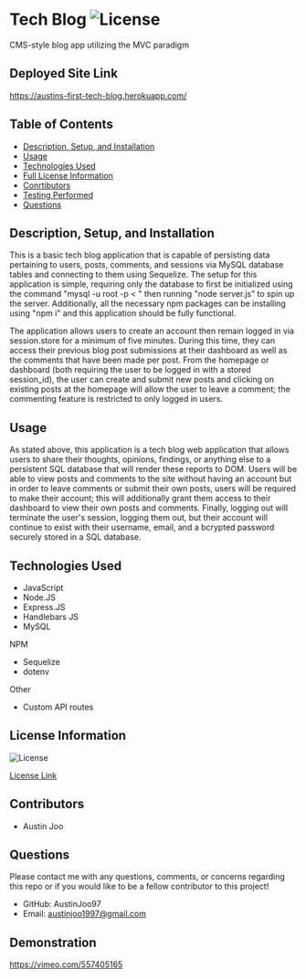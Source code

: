 # Tech Blog ![License](https://img.shields.io/badge/License-ISC-blue.svg)
CMS-style blog app utilizing the MVC paradigm

## Deployed Site Link 

https://austins-first-tech-blog.herokuapp.com/

## Table of Contents

- [Description, Setup, and Installation](#description-setup-and-installation)
- [Usage](#usage)
- [Technologies Used](#technologies-used)
- [Full License Information](#license-information)
- [Conrtibutors](#contributors)
- [Testing Performed](#testing-performed)
- [Questions](#questions)


## Description, Setup, and Installation
This is a basic tech blog application that is capable of persisting data pertaining to users, posts, comments, and sessions via MySQL database tables and connecting to them using Sequelize. The setup for this application is simple, requiring only the database to first be initialized using the command "mysql -u root -p < <pathname>" then running "node server.js" to spin up the server. Additionally, all the necessary npm packages can be installing using "npm i" and this application should be fully functional. 

The application allows users to create an account then remain logged in via session.store for a minimum of five minutes. During this time, they can access their previous blog post submissions at their dashboard as well as the comments that have been made per post. From the homepage or dashboard (both requiring the user to be logged in with a stored session_id), the user can create and submit new posts and clicking on existing posts at the homepage will allow the user to leave a comment; the commenting feature is restricted to only logged in users.

## Usage
As stated above, this application is a tech blog web application that allows users to share their thoughts, opinions, findings, or anything else to a persistent SQL database that will render these reports to DOM. Users will be able to view posts and comments to the site without having an account but in order to leave comments or submit their own posts, users will be required to make their account; this will additionally grant them access to their dashboard to view their own posts and comments. Finally, logging out will terminate the user's session, logging them out, but their account will continue to exist with their username, email, and a bcrypted password securely stored in a SQL database.


## Technologies Used
- JavaScript
- Node.JS
- Express.JS
- Handlebars JS
- MySQL

NPM
- Sequelize
- dotenv

Other
- Custom API routes 

## License Information
![License](https://img.shields.io/badge/License-ISC-blue.svg)

[License Link](https://opensource.org/licenses/ISC)

## Contributors
- Austin Joo

## Questions
Please contact me with any questions, comments, or concerns regarding this repo or if you would like to be a fellow contributor to this project!
- GitHub: AustinJoo97 
- Email: austinjoo1997@gmail.com
## Demonstration
https://vimeo.com/557405165

